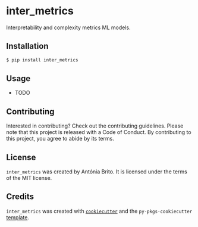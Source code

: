 # inter_metrics

Interpretability and complexity metrics ML models.

## Installation

```bash
$ pip install inter_metrics
```

## Usage

- TODO

## Contributing

Interested in contributing? Check out the contributing guidelines. Please note that this project is released with a Code of Conduct. By contributing to this project, you agree to abide by its terms.

## License

`inter_metrics` was created by Antónia Brito. It is licensed under the terms of the MIT license.

## Credits

`inter_metrics` was created with [`cookiecutter`](https://cookiecutter.readthedocs.io/en/latest/) and the `py-pkgs-cookiecutter` [template](https://github.com/py-pkgs/py-pkgs-cookiecutter).

